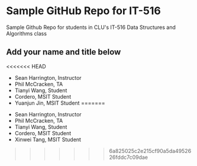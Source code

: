 # Sample GitHub Repo for IT-516

Sample Github Repo for students in CLU's IT-516 Data Structures and Algorithms class

## Add your name and title below
<<<<<<< HEAD

- Sean Harrington, Instructor
- Phil McCracken, TA
- Tianyi Wang, Student
- Cordero, MSIT Student
- Yuanjun Jin, MSIT Student
=======
* Sean Harrington, Instructor
* Phil McCracken, TA
* Tianyi Wang, Student
* Cordero, MSIT Student
* Xinwei Tang, MSIT Student
>>>>>>> 6a825025c2e215cf90a5da4952626fddc7c09dae
